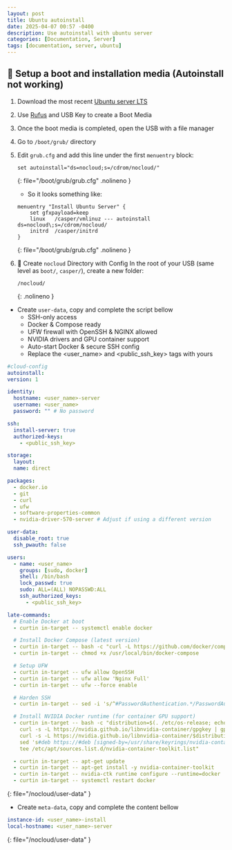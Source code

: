 ```yaml
---
layout: post
title: Ubuntu autoinstall
date: 2025-04-07 00:57 -0400
description: Use autoinstall with ubuntu server
categories: [Documentation, Server]
tags: [documentation, server, ubuntu]
---
```


<!-- markdownlint-disable MD031 -->
<!-- markdownlint-disable MD007 -->
## 🔧 Setup a boot and installation media (Autoinstall not working)

1. Download the most recent [Ubuntu server LTS](https://ubuntu.com/download/server)
1. Use [Rufus](https://rufus.ie/en/) and USB Key to create a Boot Media
1. Once the boot media is completed, open the USB with a file manager
1. Go to `/boot/grub/` directory
1. Edit `grub.cfg` and add this line under the first `menuentry` block:

    ```shell
    set autoinstall="ds=nocloud;s=/cdrom/nocloud/"
    ```
    {: file="/boot/grub/grub.cfg" .nolineno }

    - So it looks something like:

    ```shell
    menuentry "Install Ubuntu Server" {
        set gfxpayload=keep
        linux   /casper/vmlinuz --- autoinstall ds=nocloud\;s=/cdrom/nocloud/
        initrd  /casper/initrd
    }
    ```
    {: file="/boot/grub/grub.cfg" .nolineno }

1. 🧾 Create `nocloud` Directory with Config
    In the root of your USB (same level as `boot/`, `casper/`), create a new folder:
    ```text
    /nocloud/
    ```
    {: .nolineno }

- Create `user-data`, copy and complete the script bellow
    - SSH-only access
    - Docker & Compose ready
    - UFW firewall with OpenSSH & NGINX allowed
    - NVIDIA drivers and GPU container support
    - Auto-start Docker & secure SSH config
    - Replace the <user_name> and <public_ssh_key> tags with yours

```yaml
#cloud-config
autoinstall:
version: 1

identity:
  hostname: <user_name>-server
  username: <user_name>
  password: "" # No password

ssh:
  install-server: true
  authorized-keys:
    - <public_ssh_key>

storage:
  layout:
  name: direct

packages:
  - docker.io
  - git
  - curl
  - ufw
  - software-properties-common
  - nvidia-driver-570-server # Adjust if using a different version

user-data:
  disable_root: true
  ssh_pwauth: false

users:
  - name: <user_name>
    groups: [sudo, docker]
    shell: /bin/bash
    lock_passwd: true
    sudo: ALL=(ALL) NOPASSWD:ALL
    ssh_authorized_keys:
      - <public_ssh_key>

late-commands:
  # Enable Docker at boot
  - curtin in-target -- systemctl enable docker

  # Install Docker Compose (latest version)
  - curtin in-target -- bash -c "curl -L https://github.com/docker/compose/releases/latest/download/docker-compose-$(uname -s)-$(uname -m) -o /usr/local/bin/docker-compose"
  - curtin in-target -- chmod +x /usr/local/bin/docker-compose

  # Setup UFW
  - curtin in-target -- ufw allow OpenSSH
  - curtin in-target -- ufw allow 'Nginx Full'
  - curtin in-target -- ufw --force enable

  # Harden SSH
  - curtin in-target -- sed -i 's/^#PasswordAuthentication.*/PasswordAuthentication no/' /etc/ssh/sshd_config

  # Install NVIDIA Docker runtime (for container GPU support)
  - curtin in-target -- bash -c "distribution=$(. /etc/os-release; echo $ID$VERSION_ID) && \
    curl -s -L https://nvidia.github.io/libnvidia-container/gpgkey | gpg --dearmor -o /usr/share/keyrings/nvidia-container-toolkit.gpg && \
    curl -s -L https://nvidia.github.io/libnvidia-container/$distribution/libnvidia-container.list | \
    sed 's#deb https://#deb [signed-by=/usr/share/keyrings/nvidia-container-toolkit.gpg] https://#' | \
    tee /etc/apt/sources.list.d/nvidia-container-toolkit.list"

  - curtin in-target -- apt-get update
  - curtin in-target -- apt-get install -y nvidia-container-toolkit
  - curtin in-target -- nvidia-ctk runtime configure --runtime=docker
  - curtin in-target -- systemctl restart docker

```
{: file="/nocloud/user-data" }

- Create `meta-data`, copy and complete the content bellow

```yaml
instance-id: <user_name>-install
local-hostname: <user_name>-server
```
{: file="/nocloud/user-data" }
